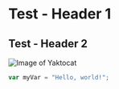 # Test - Header 1
## Test - Header 2
![Image of Yaktocat](https://octodex.github.com/images/yaktocat.png)

``` javascript
var myVar = "Hello, world!";
```
